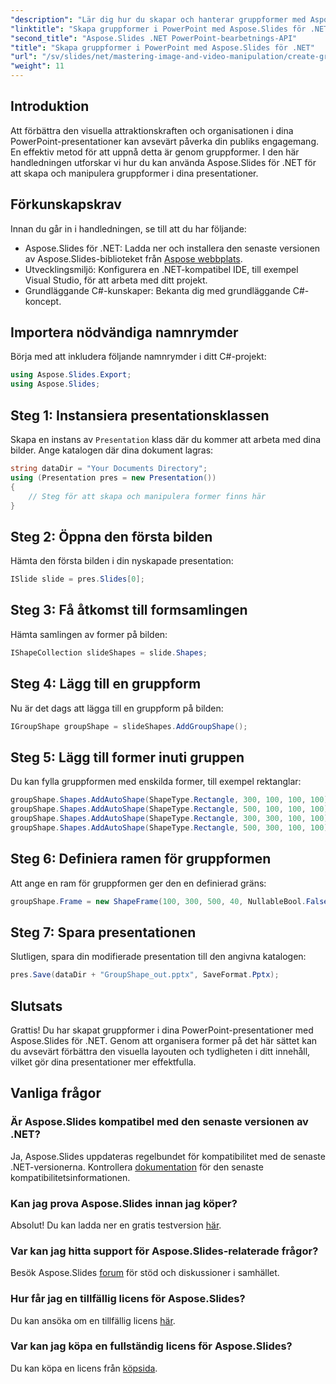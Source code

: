 ```yaml
---
"description": "Lär dig hur du skapar och hanterar gruppformer med Aspose.Slides för .NET. Den här omfattande guiden ger tydliga steg-för-steg-instruktioner."
"linktitle": "Skapa gruppformer i PowerPoint med Aspose.Slides för .NET"
"second_title": "Aspose.Slides .NET PowerPoint-bearbetnings-API"
"title": "Skapa gruppformer i PowerPoint med Aspose.Slides för .NET"
"url": "/sv/slides/net/mastering-image-and-video-manipulation/create-group-shapes/"
"weight": 11
---
```


## Introduktion

Att förbättra den visuella attraktionskraften och organisationen i dina PowerPoint-presentationer kan avsevärt påverka din publiks engagemang. En effektiv metod för att uppnå detta är genom gruppformer. I den här handledningen utforskar vi hur du kan använda Aspose.Slides för .NET för att skapa och manipulera gruppformer i dina presentationer.

## Förkunskapskrav

Innan du går in i handledningen, se till att du har följande:

- Aspose.Slides för .NET: Ladda ner och installera den senaste versionen av Aspose.Slides-biblioteket från [Aspose webbplats](https://releases.aspose.com/slides/net/).
- Utvecklingsmiljö: Konfigurera en .NET-kompatibel IDE, till exempel Visual Studio, för att arbeta med ditt projekt.
- Grundläggande C#-kunskaper: Bekanta dig med grundläggande C#-koncept.


## Importera nödvändiga namnrymder

Börja med att inkludera följande namnrymder i ditt C#-projekt:

```csharp
using Aspose.Slides.Export;
using Aspose.Slides;
```

## Steg 1: Instansiera presentationsklassen

Skapa en instans av `Presentation` klass där du kommer att arbeta med dina bilder. Ange katalogen där dina dokument lagras:

```csharp
string dataDir = "Your Documents Directory";
using (Presentation pres = new Presentation())
{
    // Steg för att skapa och manipulera former finns här
}
```

## Steg 2: Öppna den första bilden

Hämta den första bilden i din nyskapade presentation:

```csharp
ISlide slide = pres.Slides[0];
```

## Steg 3: Få åtkomst till formsamlingen

Hämta samlingen av former på bilden:

```csharp
IShapeCollection slideShapes = slide.Shapes;
```

## Steg 4: Lägg till en gruppform

Nu är det dags att lägga till en gruppform på bilden:

```csharp
IGroupShape groupShape = slideShapes.AddGroupShape();
```

## Steg 5: Lägg till former inuti gruppen

Du kan fylla gruppformen med enskilda former, till exempel rektanglar:

```csharp
groupShape.Shapes.AddAutoShape(ShapeType.Rectangle, 300, 100, 100, 100); // Form 1
groupShape.Shapes.AddAutoShape(ShapeType.Rectangle, 500, 100, 100, 100); // Form 2
groupShape.Shapes.AddAutoShape(ShapeType.Rectangle, 300, 300, 100, 100); // Form 3
groupShape.Shapes.AddAutoShape(ShapeType.Rectangle, 500, 300, 100, 100); // Form 4
```

## Steg 6: Definiera ramen för gruppformen

Att ange en ram för gruppformen ger den en definierad gräns:

```csharp
groupShape.Frame = new ShapeFrame(100, 300, 500, 40, NullableBool.False, NullableBool.False, 0);
```

## Steg 7: Spara presentationen

Slutligen, spara din modifierade presentation till den angivna katalogen:

```csharp
pres.Save(dataDir + "GroupShape_out.pptx", SaveFormat.Pptx);
```

## Slutsats

Grattis! Du har skapat gruppformer i dina PowerPoint-presentationer med Aspose.Slides för .NET. Genom att organisera former på det här sättet kan du avsevärt förbättra den visuella layouten och tydligheten i ditt innehåll, vilket gör dina presentationer mer effektfulla.

## Vanliga frågor

### Är Aspose.Slides kompatibel med den senaste versionen av .NET?

Ja, Aspose.Slides uppdateras regelbundet för kompatibilitet med de senaste .NET-versionerna. Kontrollera [dokumentation](https://reference.aspose.com/slides/net/) för den senaste kompatibilitetsinformationen.

### Kan jag prova Aspose.Slides innan jag köper?

Absolut! Du kan ladda ner en gratis testversion [här](https://releases.aspose.com/).

### Var kan jag hitta support för Aspose.Slides-relaterade frågor?

Besök Aspose.Slides [forum](https://forum.aspose.com/c/slides/11) för stöd och diskussioner i samhället.

### Hur får jag en tillfällig licens för Aspose.Slides?

Du kan ansöka om en tillfällig licens [här](https://purchase.aspose.com/temporary-license/).

### Var kan jag köpa en fullständig licens för Aspose.Slides?

Du kan köpa en licens från [köpsida](https://purchase.aspose.com/buy).